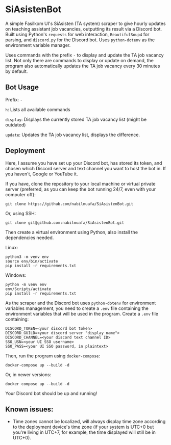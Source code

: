# SiAsistenBot

A simple Fasilkom UI's SiAsisten (TA system) scraper to give hourly updates on teaching assistant job vacancies, outputting its result via a Discord bot. Built using Python's `requests` for web interaction, `BeautifulSoup4` for parsing, and `discord.py` for the Discord bot. Uses `python-dotenv` as the environment variable manager.

Uses commands with the prefix `-` to display and update the TA job vacancy list. Not only there are commands to display or update on demand, the program also automatically updates the TA job vacancy every 30 minutes by default.

## Bot Usage

Prefix: `-`

`h`: Lists all available commands

`display`: Displays the currently stored TA job vacancy list (might be outdated)

`update`: Updates the TA job vacancy list, displays the difference.

## Deployment

Here, I assume you have set up your Discord bot, has stored its token, and chosen which Discord server and text channel you want to host the bot in. If you haven't, Google or YouTube it.

If you have, clone the repository to your local machine or virtual private server (preferred, as you can keep the bot running 24/7, even with your computer off):

```
git clone https://github.com/nabilmuafa/SiAsistenBot.git
```

Or, using SSH:

```
git clone git@github.com:nabilmuafa/SiAsistenBot.git
```

Then create a virtual environment using Python, also install the dependencies needed.

Linux:

```
python3 -m venv env
source env/bin/activate
pip install -r requirements.txt
```

Windows:

```
python -m venv env
env/Scripts/activate
pip install -r requirements.txt
```

As the scraper and the Discord bot uses `python-dotenv` for environment variables management, you need to create a `.env` file containing the environment variables that will be used in the program. Create a `.env` file containing:

```
DISCORD_TOKEN=<your discord bot token>
DISCORD_GUILD=<your discord server "display name">
DISCORD_CHANNEL=<your discord text channel ID>
SSO_USN=<your UI SSO username>
SSO_PASS=<your UI SSO password, in plaintext>
```

Then, run the program using `docker-compose`:

```
docker-compose up --build -d
```

Or, in newer versions:

```
docker compose up --build -d
```

Your Discord bot should be up and running!

## Known issues:

- Time zones cannot be localized, will always display time zone according to the deployment device's time zone (if your system is UTC+0 but you're living in UTC+7, for example, the time displayed will still be in UTC+0).
